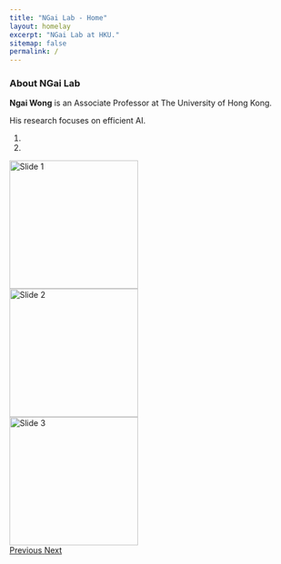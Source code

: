 ```yaml
---
title: "NGai Lab - Home"
layout: homelay
excerpt: "NGai Lab at HKU."
sitemap: false
permalink: /
---
```


### About NGai Lab
**Ngai Wong** is an Associate Professor at The University of Hong Kong.

His research focuses on efficient AI.

<div markdown="0" id="carousel" class="carousel slide" data-ride="carousel" data-interval="4000" data-pause="hover" >
  <!-- Menu -->
  <ol class="carousel-indicators">
        <li data-target="#carousel" data-slide-to="0" class="active"></li>
        <li data-target="#carousel" data-slide-to="1"></li>
  </ol>

  <!-- Items -->
  <div class="carousel-inner" markdown="0">
        <div class="item active">
            <img src="https://hku-ngai.github.io/images/home_run_images/new_year_gather_2024.jpeg" alt="Slide 1"  style="height:226px" />
        </div>
        <div class="item">
            <img src="https://hku-ngai.github.io/images/home_run_images/new_year_gather_2024_2.jpg" alt="Slide 2"  style="height:226px" />
        </div>
        <div class="item">
            <img src="https://hku-ngai.github.io/images/home_run_images/teacher_day_2024.jpg" alt="Slide 3" style="height:226px" />
        </div>
  </div>
  <a class="left carousel-control" href="#carousel" role="button" data-slide="prev">
    <span class="glyphicon glyphicon-chevron-left" aria-hidden="true"></span>
    <span class="sr-only">Previous</span>
  </a>
  <a class="right carousel-control" href="#carousel" role="button" data-slide="next">
    <span class="glyphicon glyphicon-chevron-right" aria-hidden="true"></span>
    <span class="sr-only">Next</span>
  </a>
</div>
